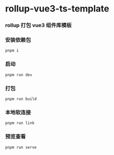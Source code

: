 # rollup-vue3-ts-template

### rollup 打包 vue3 组件库模板

### 安装依赖包

```shell
pnpm i
```

### 启动

```shell
pnpm run dev
```

### 打包

```shell
pnpm run build
```

### 本地软连接

```shell
pnpm run link
```

### 预览查看

```shell
pnpm run serve
```
